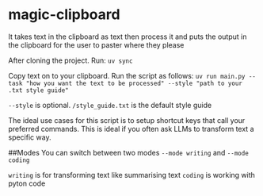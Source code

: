 # magic-clipboard
It takes text in the clipboard as text then process it and puts the output in the clipboard for the user to paster where they please

After cloning the project.
Run: `uv sync`

Copy text on to your clipboard. Run the script as follows: `uv run main.py --task "how you want the text to be processed" --style "path to your .txt style guide"` 

`--style` is optional. `/style_guide.txt` is the default style guide

The ideal use cases for this script is to setup shortcut keys that call your preferred commands. This is ideal if you often ask LLMs to transform text a specific way.

##Modes
You can switch between two modes `--mode writing` and `--mode coding`

`writing` is for transforming text like summarising text
`coding` is working with pyton code
